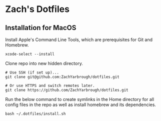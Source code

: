 # Zach's Dotfiles

## Installation for MacOS

Install Apple's Command Line Tools, which are prerequisites for Git and Homebrew.
```
xcode-select --install
```

Clone repo into new hidden directory.
```
# Use SSH (if set up)...
git clone git@github.com:ZachYarbrough/dotfiles.git

# Or use HTTPS and switch remotes later.
git clone https://github.com/ZachYarbrough/dotfiles.git
```

Run the below command to create symlinks in the Home directory for all config files in the repo as well as install homebrew and its dependencies.
```
bash ~/.dotfiles/install.sh
```
